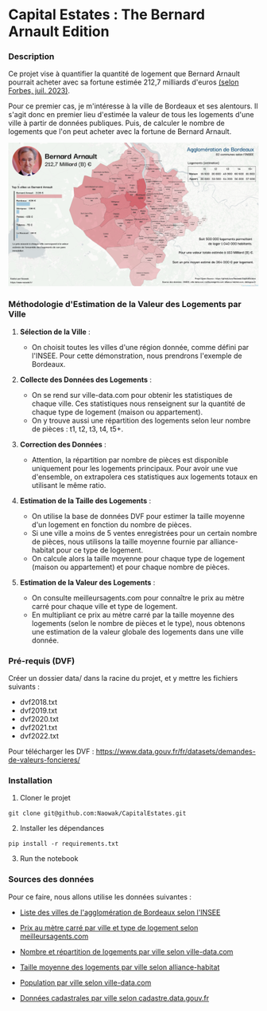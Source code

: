 # Capital Estates : The Bernard Arnault Edition

### Description

Ce projet vise à quantifier la quantité de logement que Bernard Arnault pourrait acheter avec sa fortune estimée 212,7 milliards d'euros [(selon Forbes, juil. 2023)](https://www.forbes.fr/classements/classement-milliardaires-forbes-2023-2-bernard-arnault-lempereur-du-luxe-au-210-milliards-de-fortune/).  

Pour ce premier cas, je m'intéresse à la ville de Bordeaux et ses alentours. Il s'agit donc en premier lieu d'estimée la valeur de tous les logements d'une ville à partir de données publiques. Puis, de calculer le nombre de logements que l'on peut acheter avec la fortune de Bernard Arnault.

![Carte](/infographie.png)

### Méthodologie d'Estimation de la Valeur des Logements par Ville

1. **Sélection de la Ville** : 
   - On choisit toutes les villes d'une région donnée, comme défini par l'INSEE. Pour cette démonstration, nous prendrons l'exemple de Bordeaux.

2. **Collecte des Données des Logements** :
   - On se rend sur ville-data.com pour obtenir les statistiques de chaque ville. Ces statistiques nous renseignent sur la quantité de chaque type de logement (maison ou appartement).
   - On y trouve aussi une répartition des logements selon leur nombre de pièces : t1, t2, t3, t4, t5+.
   
3. **Correction des Données** :
   - Attention, la répartition par nombre de pièces est disponible uniquement pour les logements principaux. Pour avoir une vue d'ensemble, on extrapolera ces statistiques aux logements totaux en utilisant le même ratio.

4. **Estimation de la Taille des Logements** :
   - On utilise la base de données DVF pour estimer la taille moyenne d'un logement en fonction du nombre de pièces.
   - Si une ville a moins de 5 ventes enregistrées pour un certain nombre de pièces, nous utilisons la taille moyenne fournie par alliance-habitat pour ce type de logement.
   - On calcule alors la taille moyenne pour chaque type de logement (maison ou appartement) et pour chaque nombre de pièces.

5. **Estimation de la Valeur des Logements** :
   - On consulte meilleursagents.com pour connaître le prix au mètre carré pour chaque ville et type de logement.
   - En multipliant ce prix au mètre carré par la taille moyenne des logements (selon le nombre de pièces et le type), nous obtenons une estimation de la valeur globale des logements dans une ville donnée.

### Pré-requis (DVF)

Créer un dossier data/ dans la racine du projet, et y mettre les fichiers suivants :

- dvf2018.txt 
- dvf2019.txt
- dvf2020.txt
- dvf2021.txt
- dvf2022.txt

Pour télécharger les DVF :
https://www.data.gouv.fr/fr/datasets/demandes-de-valeurs-foncieres/


### Installation

1. Cloner le projet

```
git clone git@github.com:Naowak/CapitalEstates.git
```

2. Installer les dépendances

```
pip install -r requirements.txt
```

3. Run the notebook

### Sources des données

Pour ce faire, nous allons utilise les données suivantes : 

- [Liste des villes de l'agglomération de Bordeaux selon l'INSEE](https://www.insee.fr/fr/metadonnees/cog/arrondissement/ARR332-bordeaux)

- [Prix au mètre carré par ville et type de logement selon meilleursagents.com](https://www.meilleursagents.com/prix-immobilier/bordeaux-33000/)

- [Nombre et répartition de logements par ville selon ville-data.com](https://ville-data.com/logement/Bordeaux-33-33063)

- [Taille moyenne des logements par ville selon alliance-habitat](https://www.alliance-habitat.com/investissement-locatif/logement-decent/taille-logement/)

- [Population par ville selon ville-data.com](https://ville-data.com/nombre-d-habitants/Bordeaux-33-33063)

- [Données cadastrales par ville selon cadastre.data.gouv.fr](https://cadastre.data.gouv.fr/data/dgfip-pci-vecteur/2023-07-01/edigeo/departements/)
